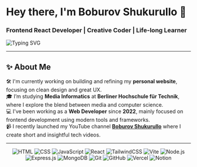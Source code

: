 <h1 align="">Hey there, I'm Boburov Shukurullo 👋</h1>
<h3 align="">Frontend React Developer | Creative Coder | Life-long Learner</h3>

<p align="start" >
  <img src="https://readme-typing-svg.herokuapp.com?font=Fira+Code&weight=900&pause=30&color=2ecc71&multiline=true&width=420&height=100&lines=Frontend+Developer+based+in+Germany;Love+React%2C+Tailwind+and+clean+UI;Building+things+with+code+%F0%9F%92%BB" alt="Typing SVG" />
</p>

---

## ✨ About Me

🛠️ I'm currently working on building and refining my **personal website**, focusing on clean design and great UX.  
🎓 I’m studying **Media Informatics** at **Berliner Hochschule für Technik**, where I explore the blend between media and computer science.  
💻 I’ve been working as a **Web Developer** since **2022**, mainly focused on frontend development using modern tools and frameworks.  
📹 I recently launched my YouTube channel **[Boburov Shukurullo]([https://youtube.com/@tobitacklestech](https://boburovdev.vercel.app/))** where I create short and insightful tech videos.

---
<p align="center" width="200px"> <!-- Languages --> <img src="https://img.shields.io/badge/HTML5-E34F26?style=for-the-badge&logo=html5&logoColor=white" alt="HTML" /> <img src="https://img.shields.io/badge/CSS3-1572B6?style=for-the-badge&logo=css3&logoColor=white" alt="CSS" /> <img src="https://img.shields.io/badge/JavaScript-F7DF1E?style=for-the-badge&logo=javascript&logoColor=black" alt="JavaScript" /> <!-- Frontend --> <img src="https://img.shields.io/badge/React-20232A?style=for-the-badge&logo=react&logoColor=61DAFB" alt="React" /> <img src="https://img.shields.io/badge/TailwindCSS-06B6D4?style=for-the-badge&logo=tailwindcss&logoColor=white" alt="TailwindCSS" /> <img src="https://img.shields.io/badge/Vite-646CFF?style=for-the-badge&logo=vite&logoColor=white" alt="Vite" /> <!-- Backend --> <img src="https://img.shields.io/badge/Node.js-339933?style=for-the-badge&logo=node.js&logoColor=white" alt="Node.js" /> <img src="https://img.shields.io/badge/Express.js-000000?style=for-the-badge&logo=express&logoColor=white" alt="Express.js" /> <!-- Database --> <img src="https://img.shields.io/badge/MongoDB-4EA94B?style=for-the-badge&logo=mongodb&logoColor=white" alt="MongoDB" /> <!-- Tools --> <img src="https://img.shields.io/badge/Git-F05032?style=for-the-badge&logo=git&logoColor=white" alt="Git" /> <img src="https://img.shields.io/badge/GitHub-181717?style=for-the-badge&logo=github&logoColor=white" alt="GitHub" /> <img src="https://img.shields.io/badge/Vercel-000000?style=for-the-badge&logo=vercel&logoColor=white" alt="Vercel" /> <img src="https://img.shields.io/badge/Notion-000000?style=for-the-badge&logo=notion&logoColor=white" alt="Notion" /> </p>
